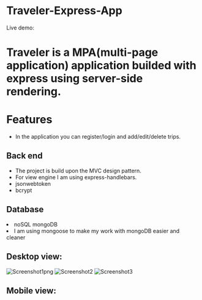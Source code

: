 # Traveler-Express-App


Live demo:

<h1>Traveler is a MPA(multi-page application) application builded with express using server-side rendering.</h1>

<h1>Features</h1>

  <ul>
  <li> In the application you can register/login and add/edit/delete trips.</li>
  </ul>

<h2>Back end</h2>
<ul>
  <li>The project is build upon the MVC design pattern.</li>
  <li>For view engine I am using express-handlebars.</li>
  <li>jsonwebtoken</li>
  <li>bcrypt</li>
</ul>


<h2>Database</h2>
<li>noSQL mongoDB</li>
<li>I am using mongoose to make my work with mongoDB easier and cleaner</li>

<h2>Desktop view:</h2>

![Screenshot1png](https://user-images.githubusercontent.com/99616791/209952602-50b7a5cb-917a-4c96-a4e0-99038ee60230.png)
![Screenshot2](https://user-images.githubusercontent.com/99616791/209953122-49f46a52-79c9-45af-b695-49e5bfd76d79.png)
![Screenshot3](https://user-images.githubusercontent.com/99616791/209953130-bc684c75-9233-4ef6-abdc-4b00ce53a1da.png)

<h2>Mobile view:</h2>


